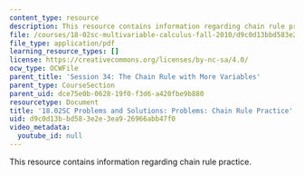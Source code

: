 ```yaml
---
content_type: resource
description: This resource contains information regarding chain rule practice.
file: /courses/18-02sc-multivariable-calculus-fall-2010/d9c0d13bbd583e2e3ea926966abb47f0_MIT18_02SC_pb_40_comb.pdf
file_type: application/pdf
learning_resource_types: []
license: https://creativecommons.org/licenses/by-nc-sa/4.0/
ocw_type: OCWFile
parent_title: 'Session 34: The Chain Rule with More Variables'
parent_type: CourseSection
parent_uid: dce75e0b-0628-19f0-f3d6-a420fbe9b880
resourcetype: Document
title: '18.02SC Problems and Solutions: Problems: Chain Rule Practice'
uid: d9c0d13b-bd58-3e2e-3ea9-26966abb47f0
video_metadata:
  youtube_id: null
---
```

This resource contains information regarding chain rule practice.